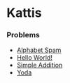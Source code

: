 # Kattis

### Problems
- [Alphabet Spam](AlphabetSpam)
- [Hello World!](HelloWorld)
- [Simple Addition](SimpleAddition)
- [Yoda](Yoda)

